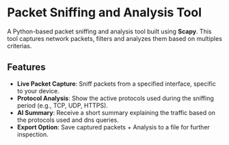 # Packet Sniffing and Analysis Tool

A Python-based packet sniffing and analysis tool built using **Scapy**. This tool captures network packets, filters and analyzes them based on multiples criterias.

## Features

- **Live Packet Capture**: Sniff packets from a specified interface, specific to your device.
- **Protocol Analysis**: Show the active protocols used during the sniffing period (e.g., TCP, UDP, HTTPS).
- **AI Summary**: Receive a short summary explaining the traffic based on the protocols used and dns queries.
- **Export Option**: Save captured packets + Analysis to a file for further inspection.

